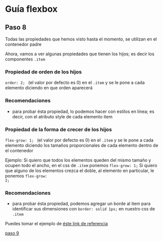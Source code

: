 # Guía flexbox

## Paso 8

Todas las propiedades que hemos visto hasta el momento, se utilizan en el contenedor padre

Ahora, vamos a ver algunas propiedades que tienen los hijos; es decir los componentes <code>.item</code>

### Propiedad de orden de los hijos

<code>order: 2; </code> (el valor por defecto es 0) en el <code>.item</code> y se le pone a cada elemento diciendo en que orden aparecerá

### Recomendaciones
* para probar ésta propiedad, lo podemos hacer con estilos en línea; es decir, con el atributo style de cada elemento item

### Propiedad de la forma de crecer de los hijos

<code>flex-grow: 1; </code> (el valor por defecto es 0) en el <code>.item</code> y se le pone a cada elemento diciendo los tamaños proporcionales de cada elemento dentro de el contenedor

Ejemplo:
Si quiero que todos los elementos queden del mismo tamaño y ocupen todo el ancho, en el css de <code>.item</code> ponemos <code>flex-grow: 1;</code>
Si quiero que alguno de los elementos crezca el doble, al elemento en particular, le ponemos <code>flex-grow: 2;</code>

### Recomendaciones
* para probar ésta propiedad, podemos agregar un borde al item para identificar sus dimensiones con <code>border: solid 1px;</code> en nuestro css de <code>.item</code>

Puedes tomar el ejemplo de 
[éste link de referencia](index.html)

[paso 9](https://github.com/alexanderjaramillo4iep/flexbox/tree/master/paso9/)